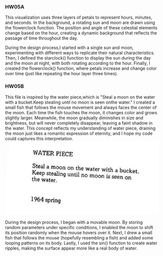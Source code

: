### HW05A
This visualization uses three layers of petals to represent hours, minutes, and seconds. In the background, a rotating sun and moon are drawn using the flowerclock function. The position and angle of these celestial elements change based on the hour, creating a dynamic background that reflects the passage of time throughout the day.

During the design process,I started with a single sun and moon, experimenting with different ways to replicate their natural characteristics. Then, I defined the starclock() function to display the sun during the day and the moon at night, with both rotating according to the hour. Finally, I created the flowerclock() function, where petals increase and change color over time (just like repeating the hour layer three times).

### HW05B
This file is inspired by the water piece,which is "Steal a moon on the water with a bucket.Keep stealing until no moon is seen onthe water." I created a small fish that follows the mouse movement and always faces the center of the moon. Each time the fish touches the moon, it changes color and grows slightly larger. Meanwhile, the moon gradually diminishes in size and brightness, but will never completely disappear, leaving a faint shadow in the water. This concept reflects my understanding of water piece, draining the moon just likes a romantic expression of eternity, and I hope my code could captures this interpretation.
![alt text](image.png)

During the design process, I began with a movable moon. By storing random parameters under specific conditions, I enabled the moon to shift its position randomly when the mouse hovers over it. Next, I drew a small fish that follows the mouse (hopefully resembling a fish) and added some looping patterns on its body. Lastly, I used the sin() function to create water ripples, making the surface appear more like a real body of water.